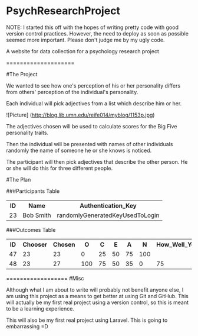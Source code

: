 PsychResearchProject
====================

NOTE: I started this off with the hopes of writing pretty code with good version control practices. However, the need to deploy as soon as possible seemed more important. Please don't judge me by my ugly code.

A website for data collection for a psychology research project

====================

#The Project

We wanted to see how one's perception of his or her personality differs from others' perception of the individual's personality.

Each individual will pick adjectives from a list which describe him or her.

![Picture]
(http://blog.lib.umn.edu/reife014/myblog/1153p.jpg)

The adjectives chosen will be used to calculate scores for the Big Five personality traits.

Then the individual will be presented with names of other individuals randomly the name of someone he or she knows is noticed.

The participant will then pick adjectives that describe the other person. He or she will do this for three different people.

#The Plan

###Participants Table
<table>
  <tr>
    <th>ID</th>
    <th>Name</th>
    <th>Authentication_Key</th>
  </tr>
  <tr>
    <td>23</td>
    <td>Bob Smith</td>
    <td>randomlyGeneratedKeyUsedToLogin</td>
  </tr>
</table>

###Outcomes Table

<table>
  <tr>
    <th>ID</th>
    <th>Chooser</th>
    <th>Chosen</th>
    <th>O</th>
    <th>C</th>
    <th>E</th>
    <th>A</th>
    <th>N</th>
    <th>How_Well_You_Know_The_Person</th>
  </tr>
  <tr>
    <td>47</td>
    <td>23</td>
    <td>23</td>
    <td>0</td>
    <td>25</td>
    <td>50</td>
    <td>75</td>
    <td>100</td>
    <td></td>
  </tr>
  <tr>
    <td>48</td>
    <td>23</td>
    <td>27</td>
    <td>100</td>
    <td>75</td>
    <td>50</td>
    <td>35</td>
    <td>0</td>
    <td>75</td>
  </tr>
</table>

==================
#Misc

Although what I am about to write will probably not benefit anyone else, I am using this project as a means to get better at using Git and GitHub. This will actually be my first real project using a version control, so this is meant to be a learning experience.

This will also be my first real project using Laravel. This is going to embarrassing =D
